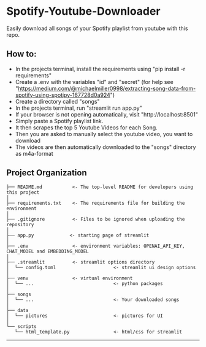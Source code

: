 Spotify-Youtube-Downloader
==============================

Easily download all songs of your Spotify playlist from youtube with this repo.

How to:
-----

- In the projects terminal, install the requirements using "pip install -r requirements"
- Create a .env with the variables "id" and "secret" (for help see "https://medium.com/@michaelmiller0998/extracting-song-data-from-spotify-using-spotipy-167728d0a924")
- Create a directory called "songs"
- In the projects terminal, run "streamlit run app.py"
- If your browser is not opening automatically, visit "http://localhost:8501"
- Simply paste a Spotify playlist link. 
- It then scrapes the top 5 Youtube Videos for each Song.
- Then you are asked to manually select the youtube video, you want to download
- The videos are then automatically downloaded to the "songs" directory as m4a-format


Project Organization
------------
```
├── README.md           <- The top-level README for developers using this project
│
├── requirements.txt    <- The requirements file for building the environment
│
├── .gitignore          <- Files to be ignored when uploading the repository
│
├── app.py             <- starting page of streamlit
│
├── .env                <- environment variables: OPENAI_API_KEY, CHAT_MODEL and EMBEDDING_MODEL
│
├── .streamlit          <- streamlit options directory
│  └── config.toml                     <- streamlit ui design options
│
├── venv                <- virtual environment
│  └── ...                             <- python packages
│
├── songs
│  └── ...                             <- Your downloaded songs
│
├── data
│  └── pictures                        <- pictures for UI
│
└── scripts
   └── html_template.py                <- html/css for streamlit

```
--------
